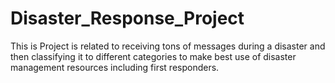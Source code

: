 # Disaster_Response_Project
This is Project is related to receiving tons of messages during a disaster and then classifying it to different categories to make best use of disaster management resources including first responders.
